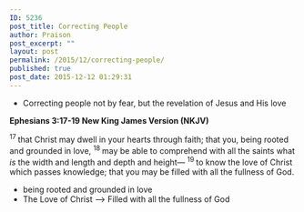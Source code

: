 ```yaml
---
ID: 5236
post_title: Correcting People
author: Praison
post_excerpt: ""
layout: post
permalink: /2015/12/correcting-people/
published: true
post_date: 2015-12-12 01:29:31
---
```

<ul>
	<li>Correcting people not by fear, but the revelation of Jesus and His love</li>
</ul>
<p class="passage-display"><strong><span class="passage-display-bcv">Ephesians 3:17-19
</span><span class="passage-display-version">New King James Version (NKJV)</span></strong></p>
<span id="en-NKJV-29269" class="text Eph-3-17"><sup class="versenum">17 </sup>that Christ may dwell in your hearts through faith; that you, being rooted and grounded in love, </span><span id="en-NKJV-29270" class="text Eph-3-18"><sup class="versenum">18 </sup>may be able to comprehend with all the saints what <i>is</i> the width and length and depth and height— </span><span id="en-NKJV-29271" class="text Eph-3-19"><sup class="versenum">19 </sup>to know the love of Christ which passes knowledge; that you may be filled with all the fullness of God.</span>
<ul>
	<li>being rooted and grounded in love</li>
	<li>The Love of Christ --&gt; Filled with all the fullness of God</li>
</ul>